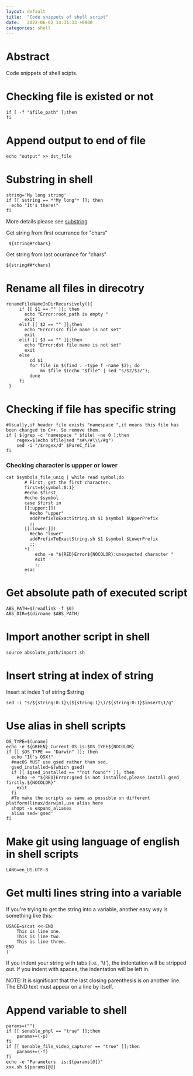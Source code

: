 ```yaml
---
layout: default
title:  "Code snippets of shell script"
date:   2022-06-02 14:31:33 +0800
categories: shell
---
```


# Abstract
Code snippets of shell scipts.

# Checking file is existed or not

```Shell
if [ -f "$file_path" ];then
fi
```

# Append output to end of file
~~~
echo "output" >> dst_file
~~~

# Substring in shell

```Shell
string='My long string'
if [[ $string == *"My long"* ]]; then
  echo "It's there!"
fi
```

More details please see [substring](http://c.biancheng.net/view/1120.html)

Get string from first ocurrance for "chars"
```Shell
 ${string#*chars}
```
Get string from last ocurrance for "chars"
```Shell
${string##*chars}
```

# Rename all files in direcotry

```Shell
renameFileNameInDirRecursively(){
     if [[ $1 == "" ]]; then
       echo "Error:root_path is empty "
       exit
     elif [[ $2 == "" ]];then
       echo "Error:src file name is not set"
       exit
     elif [[ $3 == "" ]];then
       echo "Error:dst file name is not set"
       exit
     else
         cd $1
         for file in $(find . -type f -name $2); do
             mv $file $(echo "$file" | sed "s/$2/$3/");
         done
     fi
 }
```

# Checking if file has specific string

```Shell
#Usually,if header file exists "namespace ",it means this file has been changed to C++. So remove them.
if [ $(grep -c "namespace " $file) -ne 0 ];then
    regex=$(echo $file|sed "s#\/#\\\/#g")
    sed -i "/$regex/d" $PureC_file
fi
```

### Checking character is uppper or lower

```Shell
cat $symbols_file_uniq | while read symbol;do
       # First, get the first character.
       first=${symbol:0:1}
       #echo $first
       #echo $symbol
       case $first in
       [[:upper:]])
         #echo "upper"
         addPrefixToExactString.sh $1 $symbol $UpperPrefix
         ;;
       [[:lower:]])
         #echo "lower"
         addPrefixToExactString.sh $1 $symbol $LowerPrefix
         ;;
       *)
           echo -e "${RED}Error${NOCOLOR}:unexpected character "
           exit
           ;;
       esac
```

# Get absolute path of executed script

```Shell
ABS_PATH=$(readlink -f $0)
ABS_DIR=$(dirname $ABS_PATH)
```

# Import another script in shell

```Shell
source absolute_path/import.sh
```

# Insert string at index of string

Insert at index 1 of string $string
~~~
sed -i "s/${string:0:1}\(${string:1}\)/${string:0:1}$insert\1/g"
~~~

# Use alias in shell scripts

```Shell
OS_TYPE=$(uname)
echo -e ${GREEN} Current OS is:$OS_TYPE${NOCOLOR}
if [[ $OS_TYPE == "Darwin" ]]; then
  echo "It's OSX!"
  #macOS MUST use gsed rather than sed.
  gsed_installed=$(which gsed)
  if [[ $gsed_installed == *"not found"* ]]; then
    echo -e "${RED}Error:gsed is not installed,please install gsed firstly.${NOCOLOR}"
    exit
  fi
  #To make the scripts as same as possible on different platform(linux/darwin),use alias here
  shopt -s expand_aliases
  alias sed='gsed'
fi

```

# Make git using language of english in shell scripts

```Shell
LANG=en_US.UTF-8
```

# Get multi lines string into a variable

If you're trying to get the string into a variable, another easy way is something like this:
```shell
USAGE=$(cat <<-END
    This is line one.
    This is line two.
    This is line three.
END
)
```

If you indent your string with tabs (i.e., '\t'), the indentation will be stripped out. If you indent with spaces, the indentation will be left in.

NOTE: It is significant that the last closing parenthesis is on another line. The END text must appear on a line by itself.

# Append variable to shell

```shell
params=("")
if [[ $enable_phpl == "true" ]];then
    params+=(-p)
fi
if [[ $enable_file_video_capturer == "true" ]];then
    params+=(-f)
fi
echo -e "Parameters  is:${params[@]}"
xxx.sh ${params[@]}

```

